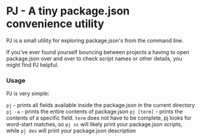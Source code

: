 # PJ - A tiny package.json convenience utility

PJ is a small utility for exploring package.json's from the command line.

If you've ever found yourself bouncing between projects a having to open package.json over and over to check script names or other details, you might find PJ helpful.

### Usage
PJ is very simple:

`pj` - prints all fields available inside the package.json in the current directory
`pj -a` - prints the entire contents of package.json
`pj [term]` - prints the contents of a specific field. `term` does not have to be complete, pj looks for word-start matches, so `pj sc` will likely print your package.json scripts, while `pj des` will print your package.json description
